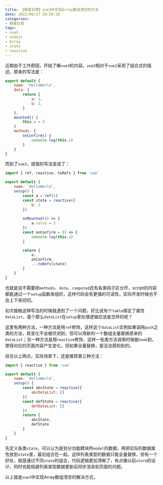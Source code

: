 ```yaml
---
title: 【极客日常】vue3中实现Array数组清空的方法
date: 2022/06/17 20:59:28
categories:
- 极客日常
tags:
- vue3
- nodejs
- Array
- state
- reactive
---
```


近期由于工作原因，开始了解`vue3`的内容。`vue3`相对于`vue2`采用了组合式的描述，原来的写法是：

```javascript
export default {
    name: 'HelloWorld',
    data: {
        return {
            a: 1,
            b: 2,
        }
    },
    mounted() {
        this.a = 3
    }
    methods: {
        onConfirm() {
            console.log(this.a)
        }
    }
}
```

而到了`vue3`，提倡的写法变成了：

<!-- more -->

```javascript
import { ref, reactive, toRefs } from 'vue'

export default {
    name: 'HelloWorld',
    setup() {
        const a = ref(1)
        const state = reactive({
            b: 2
        })
        
        onMounted(() => {
            a.value = 3
        })
        const onConfirm = () => {
            console.log(this.a)
        }

        return {
            a,
            onConfirm,
            ...toRefs(state)
        }
    }
}
```

也就是说不需要把`methods`、`data`、`computed`还有各类钩子区分开，script的内容都能通过一个`setup`函数来组织，这样代码会有更强的可读性，实际开发时候也不会上下来回切。

初次接触这种写法的时候就遇到了一个问题，好比说有个`table`绑定了属性`dataList`，是个那么`dataList`在`setup`里处理逻辑应该是怎样的呢？

这里有两种方法，一种方法是用`ref`修饰，这样这个`dataList`实例如果调用`push`之类的方法，其变化不会被侦测到，但可以用新的一个数组全量替换原来的`dataList`；另一种方法是用`reactive`修饰，这样一些类方法调用时候能`hook`到，使得对应的页面内容产生变化，但如果全量替换，是没法感知到的。

综合以上两点，实际场景下，还是推荐第三种方法：

```javascript
import { reactive } from 'vue'

export default {
    name: 'HelloWorld',
    setup() {
        const abcState = reactive({
            abcDataList: []
        })
        const defState = reactive({
            defDataList: []
        })
        return {
            abcState,
            defState
        }
    }
}
```

先定义各类`state`，可以认为是划分功能模块所`model`的数据，再把实际的数据属性放到`state`里，最后组合在一起。这样列表类型的数据只能全量替换，但有一个好处，就是通过不同`state`的组合，代码逻辑更加清晰了，有点像以前`store`的设计，同时也能规避列表类型数据更新后同步渲染到页面的问题。

以上就是`vue3`中实现Array数组清空的解决方式。
